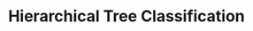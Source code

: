 ---
title: "Hierarchical Tree Classification"

categories: ['']

tags: ['Hierarchical', 'Tree', 'Classification']

arwords: 'التصنيف الشجري الهرمي'

arexps: []

enwords: ['Hierarchical Tree Classification']

enexps: []

arlexicons: 'ص'

enlexicons: 'H'

authors: ['Ruqayya Roshdy']

translators: ['']

citations: 'تطبيقات الذكاء الاصطناعي في خدمة اللغة العربية'

sources: 'مركز الملك عبدالله بن عبدالعزيز الدولي لخدمة اللغة العربية'

word: "true"

slug: ""
---